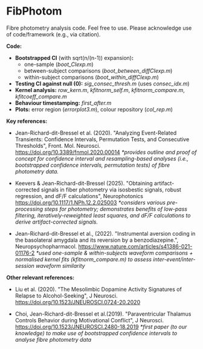 # FibPhotom

Fibre photometry analysis code. Feel free to use. Please acknowledge use of code/framework (e.g., via citation).

**Code:**
- **Bootstrapped CI** (with sqrt(n/(n-1)) expansion)**:**
  - one-sample (_boot_CIexp.m_)
  - between-subject comparisons (_boot_between_diffCIexp.m_)
  - within-subject comparisons (_boot_within_diffCIexp.m_)
- **Testing CI against null (0):** _sig_consec_thresh.m_ (uses _consec_idx.m_)
- **Kernel analysis:** _row_kern.m_, _kfitnorm_self.m_, _kfitnorm_compare.m_, _kfitcoeff_compare.m_
- **Behaviour timestamping:** _first_after.m_
- **Plots:** error region (_errorplot3.m_), colour repository (_col_rep.m_)


**Key references:**

- Jean-Richard-dit-Bressel et al. (2020). "Analyzing Event-Related Transients: Confidence Intervals, Permutation Tests, and Consecutive Thresholds", Front. Mol. Neurosci. https://doi.org/10.3389/fnmol.2020.00014
 _*provides outline and proof of concept for confidence interval and resampling-based analyses (i.e., bootstrapped confidence intervals, permutation tests) of fibre photometry data._

- Keevers & Jean-Richard-dit-Bressel (2025). "Obtaining artifact-corrected signals in fiber photometry via isosbestic signals, robust regression, and dF/F calculations", Neurophotonics https://doi.org/10.1117/1.NPh.12.2.025003
 _*considers various pre-processing steps for photometry; demonstrates benefits of low-pass filtering, iteratively-reweighted least squares, and dF/F calculations to derive artifact-corrected signals._

- Jean-Richard-dit-Bressel et al., (2022). "Instrumental aversion coding in the basolateral amygdala and its reversion by a benzodiazepine.", Neuropsychopharmacol. https://www.nature.com/articles/s41386-021-01176-2
 _*used one-sample & within-subjects waveform comparisons + normalised kernel fits (kfitnorm_compare.m) to assess inter-event/inter-session waveform similarity_


**Other relevant references:**

- Liu et al. (2020). "The Mesolimbic Dopamine Activity Signatures of Relapse to Alcohol-Seeking", J Neurosci. https://doi.org/10.1523/JNEUROSCI.0724-20.2020

- Choi, Jean-Richard-dit-Bressel et al.(2019). "Paraventricular Thalamus Controls Behavior during Motivational Conflict", J Neurosci. https://doi.org/10.1523/JNEUROSCI.2480-18.2019
 _*first paper (to our knowledge) to make use of bootstrapped confidence intervals to analyse fibre photometry data_
